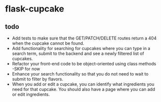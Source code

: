 # flask-cupcake

## todo

- Add tests to make sure that the GET/PATCH/DELETE routes return a 404 when the cupcake cannot be found.
- Add functionality for searching for cupcakes where you can type in a search term, submit to the backend and see a newly filtered list of cupcakes.
- Refactor your front-end code to be object-oriented using class methods -SKIP for now
- Enhance your search functionality so that you do not need to wait to submit to filter by flavors.
- When you add or edit a cupcake, you can identify what ingredients you need for that cupcake. You should also have a page where you can add or edit ingredients.
